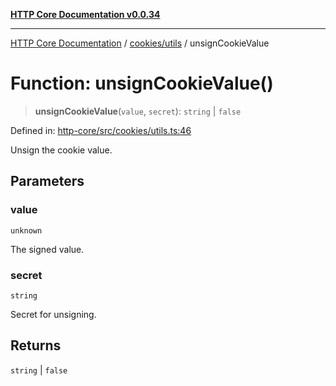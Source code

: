 [**HTTP Core Documentation v0.0.34**](../../../README.md)

***

[HTTP Core Documentation](../../../modules.md) / [cookies/utils](../README.md) / unsignCookieValue

# Function: unsignCookieValue()

> **unsignCookieValue**(`value`, `secret`): `string` \| `false`

Defined in: [http-core/src/cookies/utils.ts:46](https://github.com/stonemjs/http-core/blob/1848d2cc8e9419d9e370ae707c528a45d3c2ac5a/src/cookies/utils.ts#L46)

Unsign the cookie value.

## Parameters

### value

`unknown`

The signed value.

### secret

`string`

Secret for unsigning.

## Returns

`string` \| `false`
